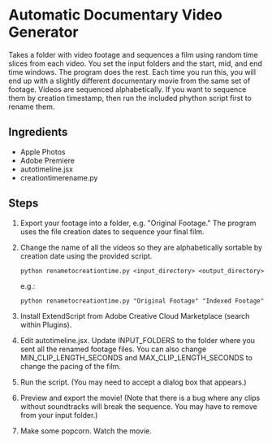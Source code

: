 Automatic Documentary Video Generator
=====================================

Takes a folder with video footage and sequences a film using random time 
slices from each video. You set the input folders and the start, mid, 
and end time windows. The program does the rest. Each time you run this, 
you will end up with a slightly different documentary movie from the same 
set of footage. Videos are sequenced alphabetically. If you want to sequence 
them by creation timestamp, then run the included phython script first to
rename them.

Ingredients
-----------

- Apple Photos
- Adobe Premiere
- autotimeline.jsx
- creationtimerename.py

Steps
-----

1) Export your footage into a folder, e.g. "Original Footage." The 
   program uses the file creation dates to sequence your final film.

2) Change the name of all the videos so they are alphabetically sortable
   by creation date using the provided script.
   
   ```
   python renametocreationtime.py <input_directory> <output_directory>
   ```
   e.g.: 
   ```
   python renametocreationtime.py "Original Footage" "Indexed Footage"
   ```

3) Install ExtendScript from Adobe Creative Cloud Marketplace (search 
   within Plugins).

4) Edit autotimeline.jsx. Update INPUT_FOLDERS to the folder where you 
   sent all the renamed footage files. You can also change 
   MIN_CLIP_LENGTH_SECONDS and MAX_CLIP_LENGTH_SECONDS to change the 
   pacing of the film.

5) Run the script. (You may need to accept a dialog box that appears.)

6) Preview and export the movie! (Note that there is a bug where any clips
   without soundtracks will break the sequence. You may have to remove 
   from your input folder.)

7) Make some popcorn. Watch the movie.
